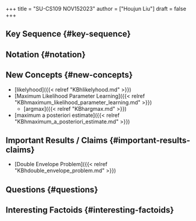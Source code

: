 +++
title = "SU-CS109 NOV152023"
author = ["Houjun Liu"]
draft = false
+++

## Key Sequence {#key-sequence}


## Notation {#notation}


## New Concepts {#new-concepts}

-   [likelyhood]({{< relref "KBhlikelyhood.md" >}})
-   [Maximum Likelihood Parameter Learning]({{< relref "KBhmaximum_likelihood_parameter_learning.md" >}})
    -   [argmax]({{< relref "KBhargmax.md" >}})
-   [maximum a posteriori estimate]({{< relref "KBhmaximum_a_posteriori_estimate.md" >}})


## Important Results / Claims {#important-results-claims}

-   [Double Envelope Problem]({{< relref "KBhdouble_envelope_problem.md" >}})


## Questions {#questions}


## Interesting Factoids {#interesting-factoids}
